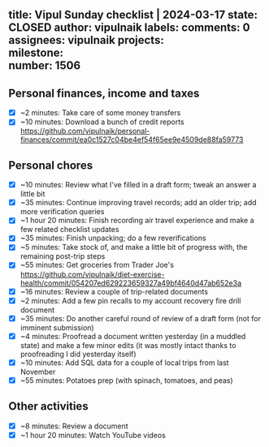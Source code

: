 title:	Vipul Sunday checklist | 2024-03-17
state:	CLOSED
author:	vipulnaik
labels:	
comments:	0
assignees:	vipulnaik
projects:	
milestone:	
number:	1506
--
## Personal finances, income and taxes

- [x] ~2 minutes: Take care of some money transfers
- [x] ~10 minutes: Download a bunch of credit reports https://github.com/vipulnaik/personal-finances/commit/ea0c1527c04be4ef54f65ee9e4509de88fa59773

## Personal  chores

- [x] ~10 minutes: Review what I've filled in a draft form; tweak an answer a little bit
- [x] ~35 minutes: Continue improving travel records; add an older trip; add more verification queries
- [x] ~1 hour 20 minutes: Finish recording air travel experience and make a few related checklist updates
- [x] ~35 minutes: Finish unpacking; do a few reverifications
- [x] ~5 minutes: Take stock of, and make a little bit of progress with, the remaining post-trip steps
- [x] ~55 minutes: Get groceries from Trader Joe's https://github.com/vipulnaik/diet-exercise-health/commit/054207ed629223659327a49bf4640d47ab652e3a
- [x] ~16 minutes: Review a couple of trip-related documents
- [x] ~2 minutes: Add a few pin recalls to my account recovery fire drill document
- [x] ~35 minutes: Do another careful round of review of a draft form (not for imminent submission)
- [x] ~4 minutes: Proofread a document written yesterday (in a muddled state) and make a few minor edits (it was mostly intact thanks to proofreading I did yesterday itself)
- [x] ~10 minutes: Add SQL data for a couple of local trips from last November
- [x] ~55 minutes: Potatoes prep (with spinach, tomatoes, and peas)

## Other activities

- [x] ~8 minutes: Review a document
- [x] ~1 hour 20 minutes: Watch YouTube videos
